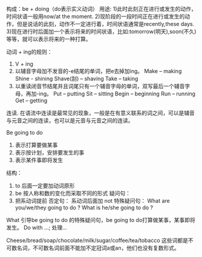 <!-- 现在进行时 -->

构成：be + doing（do表示实义动词）
用途:
1)此时此刻正在进行或发生的动作，时间状语一般用now/at the moment.
2)现阶段的一段时间正在进行或发生的动作，但是说话的此刻，动作不一定进行着，时间状语通常是recently,these days.
3)现在进行时后面加一个表示将来的时间状语，比如:tomorrow(明天),soon(不久)等等，就可以表示将来的一种打算。

动词 + ing的规则：
1.	V + ing 
2.	以辅音字母加不发音的-e结尾的单词，把e去掉加ing。
Make – making
Shine - shining
Shave(刮) – shaving
Take – taking 
3.	以重读闭音节结尾并且词尾只有一个辅音字母的单词，双写最后一个辅音字母，再加-ing。
   Put – putting
   Sit – sitting
   Begin – beginning 
   Run – running
   Get – getting 

 
连读. 
  在语流中连读是最常见的现象，一般是在有意义联系的词之间，可以是辅音与元音之间的连读，也可以是元音与元音之间的连读。


Be going to do 
1.	表示打算要做某事
2.	表示按计划，安排要发生的事
3.	表示某件事即将发生

结构：
1.	to 后面一定要加动词原形
2.	be 按人称和数的变化而采取不同的形式
疑问句：
1.	把系动词提前
否定句：
系动词后面加 not
特殊疑问句：
What are you/we/they going to do ?
What is he/she going to do ?

What 	引导be going to do 的特殊疑问句，be going to do打算做某事，某事即将发生。
Do with ...; 处理...



Cheese/bread/soap/chocolate/milk/sugar/coffee/tea/tobacco
  这些词都是不可数名词，不可数名词前面不能加不定冠词a或an，他们也没有复数形式。
